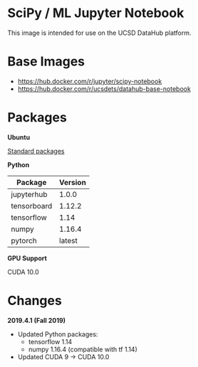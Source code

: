 # SciPy / ML Jupyter Notebook

This image is intended for use on the UCSD DataHub platform.

# Base Images

* https://hub.docker.com/r/jupyter/scipy-notebook
* https://hub.docker.com/r/ucsdets/datahub-base-notebook

# Packages

**Ubuntu**

[Standard packages](https://hub.docker.com/r/ucsdets/datahub-base-notebook)

**Python**

| Package     | Version |
| ----------- | ------- |
| jupyterhub  | 1.0.0   |
| tensorboard | 1.12.2  |
| tensorflow  | 1.14    |
| numpy       | 1.16.4  |
| pytorch     | latest  |

**GPU Support**

CUDA 10.0

# Changes

**2019.4.1 (Fall 2019)**

* Updated Python packages:
  * tensorflow 1.14
  * numpy 1.16.4 (compatible with tf 1.14)
* Updated CUDA 9 -> CUDA 10.0
